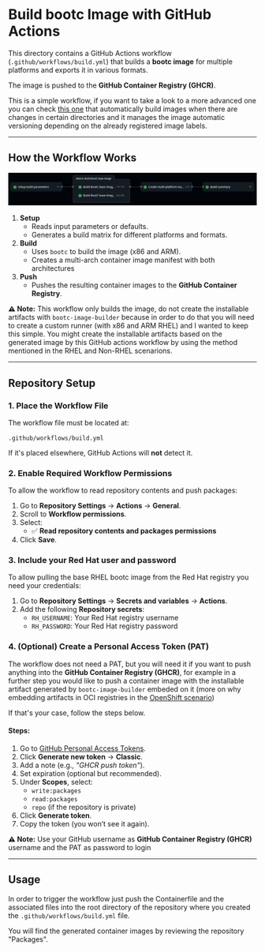 # Build bootc Image with GitHub Actions

This directory contains a GitHub Actions workflow (`.github/workflows/build.yml`) that builds a **bootc image** for multiple platforms and exports it in various formats.

The image is pushed to the **GitHub Container Registry (GHCR)**.

This is a simple workflow, if you want to take a look to a more advanced one you can check [this one](https://github.com/luisarizmendi/rhem-demo/blob/main/.github/workflows/build.yml) that automatically build images when there are changes in certain directories and it manages the image automatic versioning depending on the already registered image labels.

---

## How the Workflow Works


![gha_pipeline.png](../../doc/gha_pipeline.png)

1. **Setup**
   - Reads input parameters or defaults.
   - Generates a build matrix for different platforms and formats.
2. **Build**
   - Uses `bootc` to build the image (x86 and ARM).
   - Creates a multi-arch container image manifest with both architectures
3. **Push**
   - Pushes the resulting container images to the **GitHub Container Registry**.

**⚠️ Note:** This workflow only builds the image, do not create the installable artifacts with `bootc-image-builder` because in order to do that you will need to create a custom runner (with x86 and ARM RHEL) and I wanted to keep this simple. You might create the installable artifacts based on the generated image by this GitHub actions workflow by using the method mentioned in the RHEL and Non-RHEL scenarions.


---

## Repository Setup

### 1. Place the Workflow File
The workflow file must be located at:

```
.github/workflows/build.yml
```

If it's placed elsewhere, GitHub Actions will **not** detect it.


### 2. Enable Required Workflow Permissions

To allow the workflow to read repository contents and push packages:

1. Go to **Repository Settings** → **Actions** → **General**.
2. Scroll to **Workflow permissions**.
3. Select:
   - ✅ **Read repository contents and packages permissions**
4. Click **Save**.

### 3. Include your Red Hat user and password

To allow pulling the base RHEL bootc image from the Red Hat registry you need your credentials:

1. Go to **Repository Settings** → **Secrets and variables** → **Actions**.
2. Add the following **Repository secrets**:
   - `RH_USERNAME`: Your Red Hat registry username
   - `RH_PASSWORD`: Your Red Hat registry password


### 4. (Optional) Create a Personal Access Token (PAT)

The workflow does not need a PAT, but you will need it if you want to push anything into the **GitHub Container Registry (GHCR)**, for example in a further step you would like to push a container image with the installable artifact generated by `bootc-image-builder` embeded on it (more on why embedding artifacts in OCI registries in the [OpenShift scenario](../openshift/))

If that's your case, follow the steps below.

#### Steps:
1. Go to [GitHub Personal Access Tokens](https://github.com/settings/tokens).
2. Click **Generate new token** → **Classic**.
3. Add a note (e.g., *"GHCR push token"*).
4. Set expiration (optional but recommended).
5. Under **Scopes**, select:
   - `write:packages`
   - `read:packages`
   - `repo` (if the repository is private)
6. Click **Generate token**.
7. Copy the token (you won’t see it again).

**⚠️ Note:** Use your GitHub username as **GitHub Container Registry (GHCR)** username and the PAT as password to login 

---

## Usage

In order to trigger the workflow just push the Containerfile and the associated files into the root directory of the repository where you created the `.github/workflows/build.yml` file.

You will find the generated container images by reviewing the repository "Packages".
